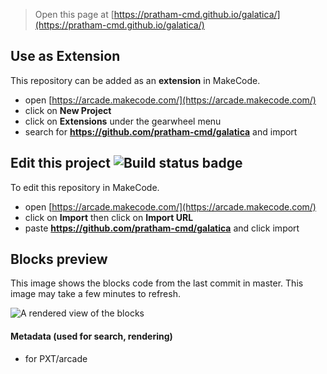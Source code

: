  


> Open this page at [https://pratham-cmd.github.io/galatica/](https://pratham-cmd.github.io/galatica/)

## Use as Extension

This repository can be added as an **extension** in MakeCode.

* open [https://arcade.makecode.com/](https://arcade.makecode.com/)
* click on **New Project**
* click on **Extensions** under the gearwheel menu
* search for **https://github.com/pratham-cmd/galatica** and import

## Edit this project ![Build status badge](https://github.com/pratham-cmd/galatica/workflows/MakeCode/badge.svg)

To edit this repository in MakeCode.

* open [https://arcade.makecode.com/](https://arcade.makecode.com/)
* click on **Import** then click on **Import URL**
* paste **https://github.com/pratham-cmd/galatica** and click import

## Blocks preview

This image shows the blocks code from the last commit in master.
This image may take a few minutes to refresh.

![A rendered view of the blocks](https://github.com/pratham-cmd/galatica/raw/master/.github/makecode/blocks.png)

#### Metadata (used for search, rendering)

* for PXT/arcade
<script src="https://makecode.com/gh-pages-embed.js"></script><script>makeCodeRender("{{ site.makecode.home_url }}", "{{ site.github.owner_name }}/{{ site.github.repository_name }}");</script>
